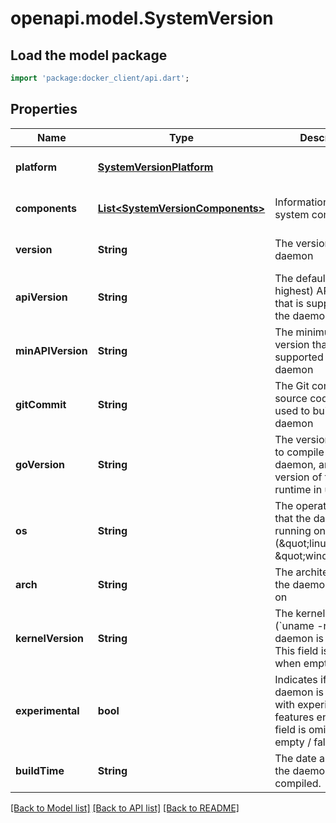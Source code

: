 # openapi.model.SystemVersion

## Load the model package
```dart
import 'package:docker_client/api.dart';
```

## Properties
Name | Type | Description | Notes
------------ | ------------- | ------------- | -------------
**platform** | [**SystemVersionPlatform**](SystemVersionPlatform.md) |  | [optional] [default to null]
**components** | [**List&lt;SystemVersionComponents&gt;**](SystemVersionComponents.md) | Information about system components  | [optional] [default to []]
**version** | **String** | The version of the daemon | [optional] [default to null]
**apiVersion** | **String** | The default (and highest) API version that is supported by the daemon  | [optional] [default to null]
**minAPIVersion** | **String** | The minimum API version that is supported by the daemon  | [optional] [default to null]
**gitCommit** | **String** | The Git commit of the source code that was used to build the daemon  | [optional] [default to null]
**goVersion** | **String** | The version Go used to compile the daemon, and the version of the Go runtime in use.  | [optional] [default to null]
**os** | **String** | The operating system that the daemon is running on (\&quot;linux\&quot; or \&quot;windows\&quot;)  | [optional] [default to null]
**arch** | **String** | The architecture that the daemon is running on  | [optional] [default to null]
**kernelVersion** | **String** | The kernel version (&#x60;uname -r&#x60;) that the daemon is running on.  This field is omitted when empty.  | [optional] [default to null]
**experimental** | **bool** | Indicates if the daemon is started with experimental features enabled.  This field is omitted when empty / false.  | [optional] [default to null]
**buildTime** | **String** | The date and time that the daemon was compiled.  | [optional] [default to null]

[[Back to Model list]](../README.md#documentation-for-models) [[Back to API list]](../README.md#documentation-for-api-endpoints) [[Back to README]](../README.md)



